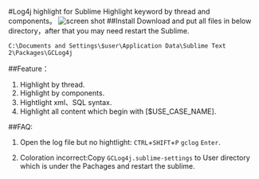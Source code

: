#Log4j highlight for Sublime
Highlight keyword by thread and components。
![screen shot](https://raw.github.com/kidylee/GCLog4j/img/img/Screen.png)
##Install
Download and put all files in below directory，after that you may need restart the Sublime. 
```
C:\Documents and Settings\$user\Application Data\Sublime Text 2\Packages\GCLog4j
```
##Feature：
1. Highlight by thread.
2. Highlight by components.
3. Hightlight xml、SQL syntax.
4. Highlight all content which begin with [$USE_CASE_NAME].

##FAQ:
1. Open the log file but no hightlight:
 ```CTRL```+```SHIFT```+```P``` ```gclog``` ```Enter```.

2. Coloration incorrect:Copy ```GCLog4j.sublime-settings``` to User directory which is under the Pachages and restart the sublime.
